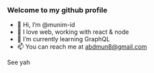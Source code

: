 ### Welcome to my github profile
- 👋 Hi, I’m @munim-id
- 👀 I love web, working with react & node
- 🌱 I’m currently learning GraphQL
- 📫 You can reach me at abdmun8@gmail.com

See yah
